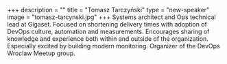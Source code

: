 +++
description = ""
title = "Tomasz Tarczyński"
type = "new-speaker"
image = "tomasz-tarcynski.jpg"
+++
Systems architect and Ops technical lead at Gigaset. Focused on shortening delivery times with adoption of DevOps culture, automation and measurements. Encourages sharing of knowledge and experience both within and outside of the organization. Especially excited by building modern monitoring. Organizer of the DevOps Wroclaw Meetup group.
